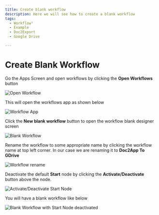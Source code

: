 ```yaml
---
title: Create blank workflow
description: Here we will see how to create a blank workflow
tags:
  - Workflow²
  - Example
  - Doc2Export
  - Google Drive

---
```


# Create Blank Workflow

Go the Apps Screen and open workflows by clicking the **Open Workflows** button

![Open Workflow](/_images/example/gdrive/image1.png)

This will open the workflows app as shown below

![Workflow App](/_images/example/gdrive/image2.png)

Click the **New blank workflow** button to open the workflow blank designer screen

![Blank Workflow](/_images/example/gdrive/image3.png)

Rename the workflow to some appropriate name by clicking the workflow name at top left corner. In our case we are renaming it to **Doc2App To GDrive**

![Workflow rename](/_images/example/gdrive/image6.png)

Deactivate the default **Start**  node by clicking the **Activate/Deactivate** button above the node.

![Activate/Deactivate Start Node](/_images/example/gdrive/image5.png)

You will have a blank workflow like below

![Blank Workflow with Start Node deactivated](/_images/example/gdrive/image7.png)
